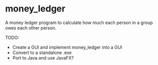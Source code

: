 # money_ledger
A money ledger program to calculate how much each person in a group owes each other person.

TODO:
  - Create a GUI and implement money_ledger into a GUI
  - Convert to a standalone .exe
  - Port to Java and use JavaFX?
